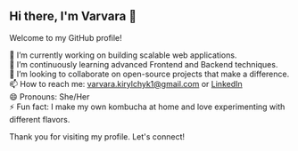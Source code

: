 ## Hi there, I'm Varvara 👋

Welcome to my GitHub profile!

🔭 I’m currently working on building scalable web applications.  
🌱 I’m continuously learning advanced Frontend and Backend techniques.  
👯 I’m looking to collaborate on open-source projects that make a difference.  
📫 How to reach me: varvara.kirylchyk1@gmail.com or [LinkedIn](https://linkedin.com/in/varvara-kirylchyk)  
😄 Pronouns: She/Her  
⚡ Fun fact: I make my own kombucha at home and love experimenting with different flavors.

Thank you for visiting my profile. Let's connect!
